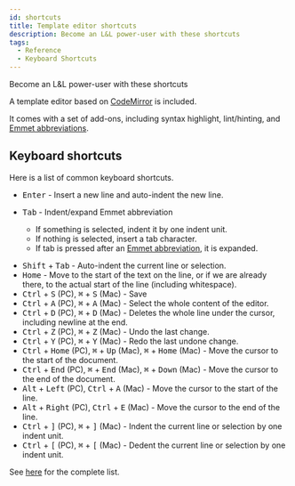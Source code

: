 ```yaml
---
id: shortcuts
title: Template editor shortcuts
description: Become an L&L power-user with these shortcuts
tags:
  - Reference
  - Keyboard Shortcuts
---
```

Become an L&L power-user with these shortcuts

A template editor based on [CodeMirror](https://codemirror.net/index.html) is included.

It comes with a set of add-ons, including syntax highlight, lint/hinting, and [Emmet abbreviations](https://docs.emmet.io/abbreviations/).

## Keyboard shortcuts

Here is a list of common keyboard shortcuts.

* <kbd>Enter</kbd> - Insert a new line and auto-indent the new line.
* <kbd>Tab</kbd> - Indent/expand Emmet abbreviation
  
    - If something is selected, indent it by one indent unit.
    - If nothing is selected, insert a tab character.
    - If tab is pressed after an [Emmet abbreviation](https://docs.emmet.io/abbreviations/), it is expanded.
- <kbd>Shift</kbd> + <kbd>Tab</kbd> - Auto-indent the current line or selection.
- <kbd>Home</kbd> - Move to the start of the text on the line, or if we are already there, to the actual start of the line (including whitespace).
- <kbd>Ctrl</kbd> + <kbd>S</kbd> (PC), <kbd>⌘</kbd> + <kbd>S</kbd> (Mac) - Save
- <kbd>Ctrl</kbd> + <kbd>A</kbd> (PC), <kbd>⌘</kbd> + <kbd>A</kbd> (Mac) - Select the whole content of the editor.
- <kbd>Ctrl</kbd> + <kbd>D</kbd> (PC), <kbd>⌘</kbd> + <kbd>D</kbd> (Mac) - Deletes the whole line under the cursor, including newline at the end.
- <kbd>Ctrl</kbd> + <kbd>Z</kbd> (PC), <kbd>⌘</kbd> + <kbd>Z</kbd> (Mac) - Undo the last change.
- <kbd>Ctrl</kbd> + <kbd>Y</kbd> (PC), <kbd>⌘</kbd> + <kbd>Y</kbd> (Mac) - Redo the last undone change.
- <kbd>Ctrl</kbd> + <kbd>Home</kbd> (PC), <kbd>⌘</kbd> + <kbd>Up</kbd> (Mac), <kbd>⌘</kbd> + <kbd>Home</kbd> (Mac) - Move the cursor to the start of the document.
- <kbd>Ctrl</kbd> + <kbd>End</kbd> (PC), <kbd>⌘</kbd> + <kbd>End</kbd> (Mac), <kbd>⌘</kbd> + <kbd>Down</kbd> (Mac) - Move the cursor to the end of the document.
- <kbd>Alt</kbd> + <kbd>Left</kbd> (PC), <kbd>Ctrl</kbd> + <kbd>A</kbd> (Mac) - Move the cursor to the start of the line.
- <kbd>Alt</kbd> + <kbd>Right</kbd> (PC), <kbd>Ctrl</kbd> + <kbd>E</kbd> (Mac) - Move the cursor to the end of the line.
- <kbd>Ctrl</kbd> + <kbd>]</kbd> (PC), <kbd>⌘</kbd> + <kbd>]</kbd> (Mac) - Indent the current line or selection by one indent unit.
- <kbd>Ctrl</kbd> + <kbd>[</kbd> (PC), <kbd>⌘</kbd> + <kbd>[</kbd> (Mac) - Dedent the current line or selection by one indent unit.

See [here](https://codemirror.net/doc/manual.html#commands) for the complete list.